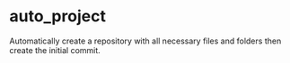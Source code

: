 # auto_project
Automatically create a repository with all necessary files and folders then create the initial commit.
